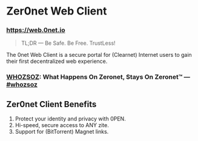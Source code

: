 # Zer0net Web Client

### https://web.0net.io

> TL;DR — Be Safe. Be Free. TrustLess!

The 0net Web Client is a secure portal for (Clearnet) Internet users to gain their first decentralized web experience.

### [WHOZSOZ](https://0net.io/asklexi.bit?whozsoz): What Happens On Zeronet, Stays On Zeronet™ — [#whozsoz](https://0net.io/whozsoz.bit)

## Zer0net Client Benefits

1. Protect your identity and privacy with 0PEN.
2. Hi-speed, secure access to ANY zite.
3. Support for (BitTorrent) Magnet links.
